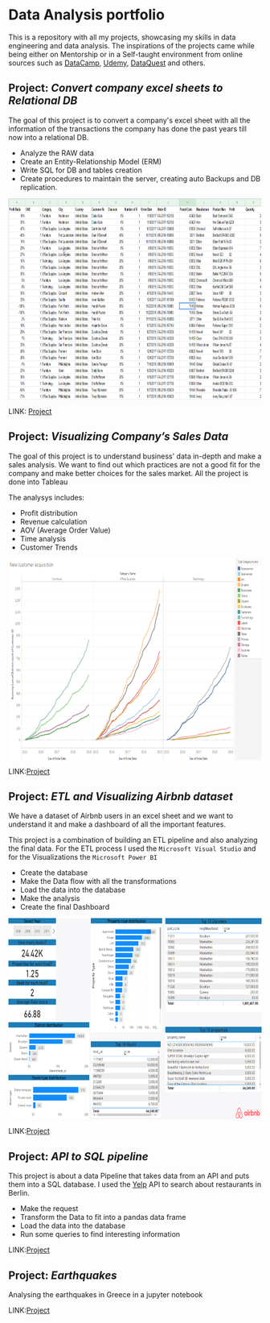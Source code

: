 # Data Analysis portfolio
This is a repository with all my projects, showcasing my skills in data engineering and data analysis. The inspirations of the projects came while being either on Mentorship or in a Self-taught environment from online sources such as [DataCamp](https://www.datacamp.com/),  [Udemy](https://www.udemy.com/), [DataQuest](https://www.dataquest.io/) and others. 

## Project: *Convert company excel sheets to Relational DB*
The goal of this project is to convert a company's excel sheet with all the information of the transactions the company has done the past years till now into a relational DB.

 - Analyze the RAW data
 - Create an Entity-Relationship Model (ERM)
 - Write SQL for DB and tables creation 
 - Create procedures to maintain the server, creating auto Backups and DB replication.

<img src="From_Excel_to_RLDB\Data\excel_company.png" width="800" height="400" align='center'>

LINK: [Project](./From_Excel_to_RLDB)

## Project: *Visualizing Company’s Sales Data*
The goal of this project is to understand business' data in-depth and make a sales analysis. We want to find out which practices are not a good fit for the company and make better choices for the sales market. All the project is done into Tableau

The analysys includes:
 - Profit distribution
 - Revenue calculation
 - AOV (Average Order Value)
 - Time analysis
 - Customer Trends
 
 <img src="./Visualizing_with_Tableau/Data/Images/new_customers.png" width="800" height="400" align='center'>

LINK:[Project](./Visualizing_with_Tableau)

## Project: *ETL and Visualizing Airbnb dataset*
We have a dataset of Airbnb users in an excel sheet and we want to understand it and make a dashboard of all the important features.

This project is a combination of building an ETL pipeline and also analyzing the final data.
For the ETL process I used the `Microsoft Visual Studio` and for the Visualizations the `Microsoft Power BI`

 - Create the database
  - Make the Data flow with all the transformations
  - Load the data into the database
  - Make the analysis
  - Create the final Dashboard 

 <img src="./ETL_with_Airbnb\DATA\IMAGES\summary_dashboard.png" width="800" height="400" align='center'>

LINK:[Project](./ETL_with_Airbnb)

## Project: *API  to SQL pipeline*
This project is about a data Pipeline that takes data from an API and puts them into a SQL database. I used the [Yelp](https://www.yelp.de/berlin) API to search about restaurants in Berlin.

 -  Make the request
  - Transform the Data to fit into a pandas data frame
  - Load the data into the database
  - Run some queries to find interesting information

LINK:[Project](./ETL_Pipeline)

## Project: *Earthquakes*
Analysing the earthquakes in Greece in a jupyter notebook

LINK:[Project](./Earthquakes)

